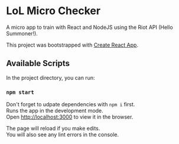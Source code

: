 # LoL Micro Checker

A micro app to train with React and NodeJS using the Riot API (Hello Summoner!).

This project was bootstrapped with [Create React App](https://github.com/facebook/create-react-app).

## Available Scripts

In the project directory, you can run:

### `npm start`

Don't forget to udpate dependencies with `npm i` first.<br />
Runs the app in the development mode.<br />
Open [http://localhost:3000](http://localhost:3000) to view it in the browser.

The page will reload if you make edits.<br />
You will also see any lint errors in the console.

